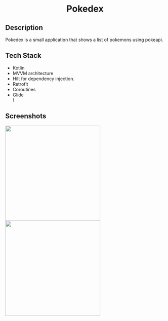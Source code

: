 <h1 align = "center"> Pokedex </h1>
<h2> Description </h2>
<p>Pokedex is a small application that shows a list of pokemons using pokeapi.</p>
<h2>Tech Stack</h2>
<ul>
    <li>Kotlin</li>
    <li>MVVM architecture</li>
    <li>Hilt for dependency injection.</li>
    <li>Retrofit</li>
    <li>Coroutines</li>
    <li>Glide</li>!
</ul>
<h2>Screenshots</h2>

<div class="row">
  <div class="coluna">
	<img src = "https://user-images.githubusercontent.com/26634116/144685213-26145fce-99e0-4fb4-90a0-2cd9abd33050.png" width = "300px"/>
  </div>
  <div class="coluna">
    <img src = "https://user-images.githubusercontent.com/26634116/144685215-58465c31-d602-4586-b6b9-8cdf188a618b.png" width = "300px"/>
  </div>
 </div>
